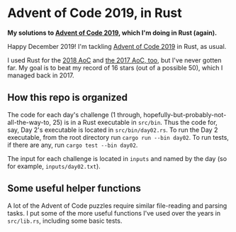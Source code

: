 # Advent of Code 2019, in Rust

**My solutions to [Advent of Code 2019](https://adventofcode.com/2019), which I'm doing in Rust (again).**

Happy December 2019! I'm tackling [Advent of Code 2019](https://adventofcode.com/2019) in Rust, as usual. 

I used Rust for the [2018 AoC](https://github.com/sts10/advent-of-code-2018) and [the 2017 AoC, too](https://github.com/sts10/advent-of-code-2017), but I've never gotten far. My goal is to beat my record of 16 stars (out of a possible 50), which I managed back in 2017.

## How this repo is organized

The code for each day's challenge (1 through, hopefully-but-probably-not-all-the-way-to, 25) is in a Rust executable in `src/bin`. Thus the code for, say, Day 2's executable is located in `src/bin/day02.rs`. To run the Day 2 executable, from the root directory run `cargo run --bin day02`. To run tests, if there are any, run `cargo test --bin day02`.

The input for each challenge is located in `inputs` and named by the day (so for example, `inputs/day02.txt`).

## Some useful helper functions

A lot of the Advent of Code puzzles require similar file-reading and parsing tasks. I put some of the more useful functions I've used over the years in `src/lib.rs`, including some basic tests.
